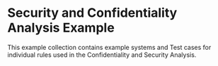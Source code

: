 # Security and Confidentiality Analysis Example

This example collection contains example systems and Test cases for individual rules used in the Confidentiality and Security Analysis.